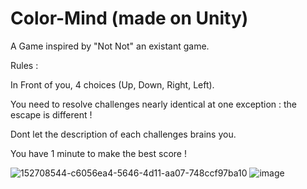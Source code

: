 # Color-Mind (made on Unity)

A Game inspired by "Not Not" an existant game.

Rules :

In Front of you, 4 choices (Up, Down, Right, Left).

You need to resolve challenges nearly identical at one exception : the escape is different !

Dont let the description of each challenges brains you.

You have 1 minute to make the best score !

![152708544-c6056ea4-5646-4d11-aa07-748ccf97ba10](https://user-images.githubusercontent.com/54992385/152728559-e400327e-780f-4df5-a5d7-a8757eec8a20.png)
![image](https://user-images.githubusercontent.com/54992385/152708658-e4b7a98d-a059-43ca-9474-2e2c694ad4ce.png)
